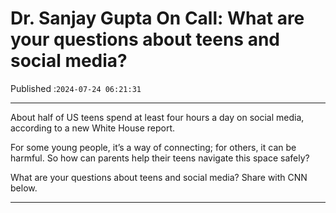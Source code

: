 # Dr. Sanjay Gupta On Call: What are your questions about teens and social media?

Published :`2024-07-24 06:21:31`

---

About half of US teens spend at least four hours a day on social media, according to a new White House report.

For some young people, it’s a way of connecting; for others, it can be harmful. So how can parents help their teens navigate this space safely?

What are your questions about teens and social media? Share with CNN below.

---

